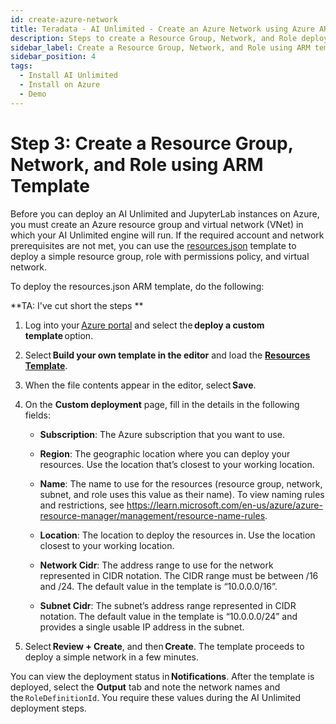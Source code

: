 ```yaml
---
id: create-azure-network
title: Teradata - AI Unlimited - Create an Azure Network using Azure ARM
description: Steps to create a Resource Group, Network, and Role deploy AI Unlimited in a demo environment. 
sidebar_label: Create a Resource Group, Network, and Role using ARM template
sidebar_position: 4
tags:
  - Install AI Unlimited
  - Install on Azure
  - Demo
---
```


# Step 3: Create a Resource Group, Network, and Role using ARM Template 

Before you can deploy an AI Unlimited and JupyterLab instances on Azure, you must create an Azure resource group and virtual network (VNet) in which your AI Unlimited engine will run. If the required account and network prerequisites are not met, you can use the [resources.json](https://github.com/Teradata/ai-unlimited/blob/develop/deployments/azure/resources.json) template to deploy a simple resource group, role with permissions policy, and virtual network. 

To deploy the resources.json ARM template, do the following:

**TA: I've cut short the steps **

1. Log into your [Azure portal](https://portal.azure.com) and select the **deploy a custom template** option.

2. Select **Build your own template in the editor** and load the **[Resources Template](https://github.com/Teradata/ai-unlimited/blob/develop/deployments/azure/resources.json)**. 

3. When the file contents appear in the editor, select **Save**. 

4. On the **Custom deployment** page, fill in the details in the following fields: 

    - **Subscription**: The Azure subscription that you want to use. 

    - **Region**: The geographic location where you can deploy your resources. Use the location that’s closest to your working location. 

    - **Name**: The name to use for the resources (resource group, network, subnet, and role uses this value as their name). To view naming rules and restrictions, see https://learn.microsoft.com/en-us/azure/azure-resource-manager/management/resource-name-rules. 

    - **Location**: The location to deploy the resources in. Use the location closest to your working location. 

    - **Network Cidr**: The address range to use for the network represented in CIDR notation. The CIDR range must be between /16 and /24. The default value in the template is “10.0.0.0/16”. 

    - **Subnet Cidr**: The subnet’s address range represented in CIDR notation. The default value in the template is “10.0.0.0/24” and provides a single usable IP address in the subnet. 

5. Select **Review + Create**, and then **Create**. The template proceeds to deploy a simple network in a few minutes.  

You can view the deployment status in **Notifications**. After the template is deployed, select the **Output** tab and note the network names and the `RoleDefinitionId`. You require these values during the AI Unlimited deployment steps. 
